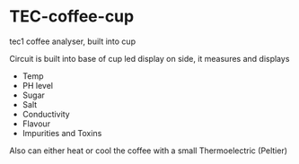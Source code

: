 # TEC-coffee-cup
tec1 coffee analyser, built into cup




Circuit is built into base of cup led display on side, it measures and displays
* Temp
* PH level
* Sugar
* Salt
* Conductivity
* Flavour
* Impurities and Toxins

Also can either heat or cool the coffee with a small
Thermoelectric (Peltier)






